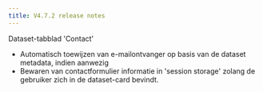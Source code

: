 ```yaml
---
title: V4.7.2 release notes
---
```


Dataset-tabblad 'Contact'

- Automatisch toewijzen van e-mailontvanger op basis van de dataset metadata, indien aanwezig
- Bewaren van contactformulier informatie in 'session storage' zolang de gebruiker zich in de dataset-card bevindt.
